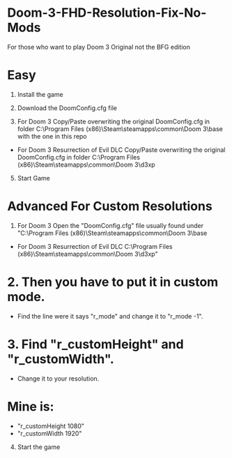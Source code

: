 # Doom-3-FHD-Resolution-Fix-No-Mods

For those who want to play Doom 3 Original not the BFG edition
# Easy

1. Install the game

2. Download the DoomConfig.cfg file

3. For Doom 3 Copy/Paste overwriting the original DoomConfig.cfg in  folder C:\Program Files (x86)\Steam\steamapps\common\Doom 3\base 
with the one in this repo 

* For Doom 3 Resurrection of Evil DLC Copy/Paste overwriting the original DoomConfig.cfg in  folder C:\Program Files (x86)\Steam\steamapps\common\Doom 3\d3xp

5. Start Game 

# Advanced For Custom Resolutions
1. For Doom 3 Open the "DoomConfig.cfg" file usually found under "C:\Program Files (x86)\Steam\steamapps\common\Doom 3\base
 * For Doom 3 Resurrection of Evil DLC C:\Program Files (x86)\Steam\steamapps\common\Doom 3\d3xp"

# 2. Then you have to put it in custom mode.
* Find the line were it says "r_mode" and change it to "r_mode -1".

# 3. Find "r_customHeight" and "r_customWidth".
* Change it to your resolution.

# Mine is:
* "r_customHeight 1080"
* "r_customWidth 1920"

4. Start the game
